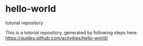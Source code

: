 # hello-world
tutorial repository

This is a tutorial repository, generated by following steps here:
https://guides.github.com/activities/hello-world/

